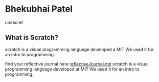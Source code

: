 # Bhekubhai Patel

<!-- how to comment in markdown -->
unsecret

## What is Scratch? 
scratch is a visual programming language developed a MIT We used it for an intro to programming.

find your reflective journal here [reflectiveJournal.md](./reflections/reflectiveJournal.md)
scratch is a visual programming language developed at MIT We used it for an intro to programming.
